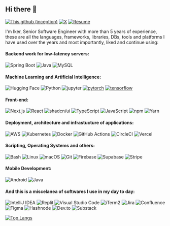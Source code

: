 ## Hi there 👋

<!--
**iker592/iker592** is a ✨ _special_ ✨ repository because its `README.md` (this file) appears on your GitHub profile.

Here are some ideas to get you started:

- 🔭 I’m currently working on ...
- 🌱 I’m currently learning ...
- 👯 I’m looking to collaborate on ...
- 🤔 I’m looking for help with ...
- 💬 Ask me about ...
- 📫 How to reach me: ...
- 😄 Pronouns: ...
- ⚡ Fun fact: ...
https://github.com/anuraghazra/github-readme-stats?tab=readme-ov-file#usage-2
![Iker's GitHub stats](https://github-readme-stats.vercel.app/api?username=iker592&show=reviews,prs_merged,prs_merged_percentage)
-->
[![This github (inception)](https://img.shields.io/badge/GitHub-iker592-181717.svg?style=flat&logo=github)](https://github.com/iker592)
[![X](https://img.shields.io/badge/X-@ikercodes-00aced.svg?style=flat&logo=twitter)](https://x.com/ikercodes)
[![Resume](https://img.shields.io/badge/Website-Iker_Codes-5087B2.svg?style=flat&logo=telegram)](http://ikercodes.com/)

I'm Iker, Senior Software Engineer with more than 5 years of experience, these are all the languages, frameworks, libraries, DBs, tools and platforms I have used over the years and most importantly, liked and continue using:

#### Backend work for low-latency servers:

![Spring Boot](https://img.shields.io/badge/Spring%20Boot-6DB33F?logo=springboot&logoColor=fff)
![Java](https://img.shields.io/badge/Java-%23ED8B00.svg?logo=openjdk&logoColor=white)
![MySQL](https://img.shields.io/badge/MySQL-4479A1?logo=mysql&logoColor=fff)

#### Machine Learning and Artificial Intelligence:

![Hugging Face](https://img.shields.io/badge/Hugging%20Face-FFD21E?logo=huggingface&logoColor=000)
![Python](https://img.shields.io/badge/Python-3776AB?logo=python&logoColor=fff)
![jupyter](https://img.shields.io/badge/Jupyter-Lab-F37626.svg?style=flat&logo=Jupyter) 
[![pytorch](https://img.shields.io/badge/PyTorch-1.6.0-EE4C2C.svg?style=flat&logo=pytorch)](https://pytorch.org)
[![tensorflow](https://img.shields.io/badge/TensorFlow-1.12-FF6F00.svg?style=flat&logo=tensorflow)](https://www.tensorflow.org)

#### Front-end:

![Next.js](https://img.shields.io/badge/Next.js-black?logo=next.js&logoColor=white)
![React](https://img.shields.io/badge/Library-React-informational?style=flat&logo=react&color=61DAFB)
![shadcn/ui](https://img.shields.io/badge/shadcn%2Fui-000?logo=shadcnui&logoColor=fff)
![TypeScript](https://img.shields.io/badge/TypeScript-3178C6?logo=typescript&logoColor=fff)
![JavaScript](https://img.shields.io/badge/JavaScript-F7DF1E?logo=javascript&logoColor=000)
![npm](https://img.shields.io/badge/npm-CB3837?logo=npm&logoColor=fff)
![Yarn](https://img.shields.io/badge/Yarn-2C8EBB?logo=yarn&logoColor=fff)

#### Deployment, architecture and infrastucture of applications:

![AWS](https://img.shields.io/badge/AWS-%23FF9900.svg?logo=amazon-web-services&logoColor=white)
![Kubernetes](https://img.shields.io/badge/Kubernetes-326CE5?logo=kubernetes&logoColor=fff)
![Docker](https://img.shields.io/badge/Docker-2496ED?logo=docker&logoColor=fff)
![GitHub Actions](https://img.shields.io/badge/GitHub_Actions-2088FF?logo=github-actions&logoColor=white)
![CircleCI](https://img.shields.io/badge/CircleCI-343434?logo=circleci&logoColor=fff)
![Vercel](https://img.shields.io/badge/Vercel-%23000000.svg?logo=vercel&logoColor=white)

#### Scripting, Operating Systems and others:

![Bash](https://img.shields.io/badge/Bash-4EAA25?logo=gnubash&logoColor=fff)
![Linux](https://img.shields.io/badge/Linux-FCC624?logo=linux&logoColor=black)
![macOS](https://img.shields.io/badge/macOS-000000?logo=apple&logoColor=F0F0F0)
![Git](https://img.shields.io/badge/Git-F05032?logo=git&logoColor=fff)
![Firebase](https://img.shields.io/badge/Firebase-039BE5?logo=Firebase&logoColor=white)
![Supabase](https://img.shields.io/badge/Supabase-3FCF8E?logo=supabase&logoColor=fff)
![Stripe](https://img.shields.io/badge/Stripe-5851DD?logo=stripe&logoColor=fff)

#### Mobile Development:

![Android](https://img.shields.io/badge/Android-3DDC84?logo=android&logoColor=white)
![Java](https://img.shields.io/badge/Java-%23ED8B00.svg?logo=openjdk&logoColor=white)


#### And this is a miscelanea of softwares I use in my day to day:

![IntelliJ IDEA](https://img.shields.io/badge/IntelliJIDEA-000000.svg?logo=intellij-idea&logoColor=white)
![Replit](https://img.shields.io/badge/Replit-F26207?logo=replit&logoColor=fff)
![Visual Studio Code](https://custom-icon-badges.demolab.com/badge/Visual%20Studio%20Code-0078d7.svg?logo=vsc&logoColor=white)
![iTerm2](https://img.shields.io/badge/iTerm2-000000?logo=iterm2&logoColor=fff)
![Jira](https://img.shields.io/badge/Jira-0052CC?logo=jira&logoColor=fff)
![Confluence](https://img.shields.io/badge/Confluence-172B4D?logo=confluence&logoColor=fff)
![Figma](https://img.shields.io/badge/Figma-F24E1E?logo=figma&logoColor=white)
![Hashnode](https://img.shields.io/badge/Hashnode-2962FF?logo=hashnode&logoColor=white)
![Dev.to](https://img.shields.io/badge/Dev.to-0A0A0A?logo=devdotto&logoColor=white)
![Substack](https://img.shields.io/badge/Substack-FF6719?logo=substack&logoColor=fff)

[![Top Langs](https://github-readme-stats.vercel.app/api/top-langs/?username=iker592&layout=donut)](https://github.com/anuraghazra/github-readme-stats)
